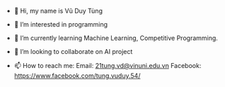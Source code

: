 - 👋 Hi, my name is Vũ Duy Tùng

- 👀 I’m interested in programming

- 🌱 I’m currently learning Machine Learning, Competitive Programming. 

- 💞️ I’m looking to collaborate on AI project

- 📫 How to reach me:
Email: 21tung.vd@vinuni.edu.vn
Facebook: https://www.facebook.com/tung.vuduy.54/

<!---
vu-duy-tung/vu-duy-tung is a ✨ special ✨ repository because its `README.md` (this file) appears on your GitHub profile.
You can click the Preview link to take a look at your changes.
--->
